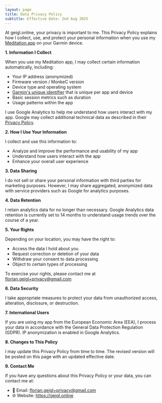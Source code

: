```yaml
---
layout: page
title: Data Privacy Policy
subtitle: Effective Date: 2nd Aug 2025
---
```


At geigl.online, your privacy is important to me. This Privacy Policy explains how I collect, use, and protect your personal information when you use my [Meditation app](/meditate_app) on your Garmin device.

**1. Information I Collect**

When you use my Meditation app, I may collect certain information automatically, including:
* Your IP address (anonymized)
* Firmware version / MonkeC version
* Device type and operating system
* [Garmin's unique identifier](https://developer.garmin.com/connect-iq/api-docs/Toybox/System/DeviceSettings.html#uniqueIdentifier-var) that is unique per app and device
* Basic session metrics such as duration
* Usage patterns within the app

I use Google Analytics to help me understand how users interact with my app. Google may collect additional technical data as described in their [Privacy Policy](https://policies.google.com/privacy).

**2. How I Use Your Information**

I collect and use this information to:
* Analyze and improve the performance and usability of my app
* Understand how users interact with the app
* Enhance your overall user experience

**3. Data Sharing**

I do not sell or share your personal information with third parties for marketing purposes. However, I may share aggregated, anonymized data with service providers such as Google for analytics purposes.

**4. Data Retention**

I retain analytics data for no longer than necessary. Google Analytics data retention is currently set to 14 months to understand usage trends over the course of a year.

**5. Your Rights**

Depending on your location, you may have the right to:
* Access the data I hold about you
* Request correction or deletion of your data
* Withdraw your consent to data processing
* Object to certain types of processing

To exercise your rights, please contact me at florian.geigl+privacy@gmail.com

**6. Data Security**

I take appropriate measures to protect your data from unauthorized access, alteration, disclosure, or destruction.

**7. International Users**

If you are using my app from the European Economic Area (EEA), I process your data in accordance with the General Data Protection Regulation (GDPR). IP anonymization is enabled in Google Analytics.

**8. Changes to This Policy**

I may update this Privacy Policy from time to time. The revised version will be posted on this page with an updated effective date.

**9. Contact Me**

If you have any questions about this Privacy Policy or your data, you can contact me at:
* 📧 Email: florian.geigl+privacy@gmail.com
* 🌐 Website: https://geigl.online